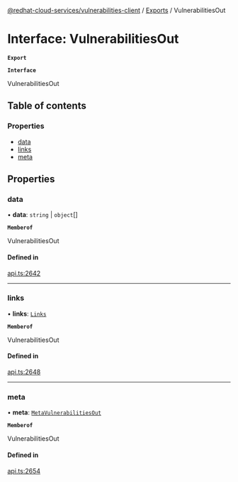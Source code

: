[@redhat-cloud-services/vulnerabilities-client](../README.md) / [Exports](../modules.md) / VulnerabilitiesOut

# Interface: VulnerabilitiesOut

**`Export`**

**`Interface`**

VulnerabilitiesOut

## Table of contents

### Properties

- [data](VulnerabilitiesOut.md#data)
- [links](VulnerabilitiesOut.md#links)
- [meta](VulnerabilitiesOut.md#meta)

## Properties

### data

• **data**: `string` \| `object`[]

**`Memberof`**

VulnerabilitiesOut

#### Defined in

[api.ts:2642](https://github.com/RedHatInsights/javascript-clients/blob/master/packages/vulnerabilities/api.ts#L2642)

___

### links

• **links**: [`Links`](Links.md)

**`Memberof`**

VulnerabilitiesOut

#### Defined in

[api.ts:2648](https://github.com/RedHatInsights/javascript-clients/blob/master/packages/vulnerabilities/api.ts#L2648)

___

### meta

• **meta**: [`MetaVulnerabilitiesOut`](MetaVulnerabilitiesOut.md)

**`Memberof`**

VulnerabilitiesOut

#### Defined in

[api.ts:2654](https://github.com/RedHatInsights/javascript-clients/blob/master/packages/vulnerabilities/api.ts#L2654)

